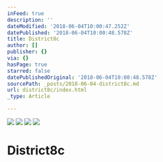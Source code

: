 ```yaml
---
inFeed: true
description: ''
dateModified: '2018-06-04T10:00:47.252Z'
datePublished: '2018-06-04T10:00:48.578Z'
title: District8c
author: []
publisher: {}
via: {}
hasPage: true
starred: false
datePublishedOriginal: '2018-06-04T10:00:48.578Z'
sourcePath: _posts/2018-06-04-district8c.md
url: district8c/index.html
_type: Article

---
```

![](https://the-grid-user-content.s3-us-west-2.amazonaws.com/119d78f7-5429-45a8-be4b-9e54cdda2fba.png)
![](https://the-grid-user-content.s3-us-west-2.amazonaws.com/6c88d4ed-a633-4116-bae5-0179b7443ab0.png)
![](https://the-grid-user-content.s3-us-west-2.amazonaws.com/2ce3945d-199b-4b01-99b1-15ad3576c30d.png)
![](https://the-grid-user-content.s3-us-west-2.amazonaws.com/5dad78fc-b19f-472c-a822-36d2c4a47c29.png)

# District8c